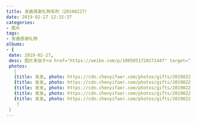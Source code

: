 ```yaml
---
title: 发酱感谢礼物系列（20190227）
date: 2019-02-27 12:32:37
categories:
- 图片
tags:
- 发酱感谢礼物
albums:
- {
 date: 2019-02-27, 
 desc: 图片来自于<a href="https://weibo.com/p/1005051720171447" target="_blank">quanmmmmm</a>,
 photos: 
   [
   {title: 发发, photo: https://cdn.chenyifaer.com/photos/gifts/20190227/IMG_5643.JPG},
   {title: 发发, photo: https://cdn.chenyifaer.com/photos/gifts/20190227/IMG_5644.JPG},
   {title: 发发, photo: https://cdn.chenyifaer.com/photos/gifts/20190227/IMG_5645.JPG},
   {title: 发发, photo: https://cdn.chenyifaer.com/photos/gifts/20190227/IMG_5646.JPG},
   {title: 发发, photo: https://cdn.chenyifaer.com/photos/gifts/20190227/IMG_5647.JPG},
    ]
 }
---
```


